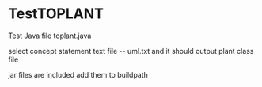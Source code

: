 # TestTOPLANT
Test Java file toplant.java

select concept statement text file -- uml.txt
and it should output plant class file

jar files are included add them to buildpath
